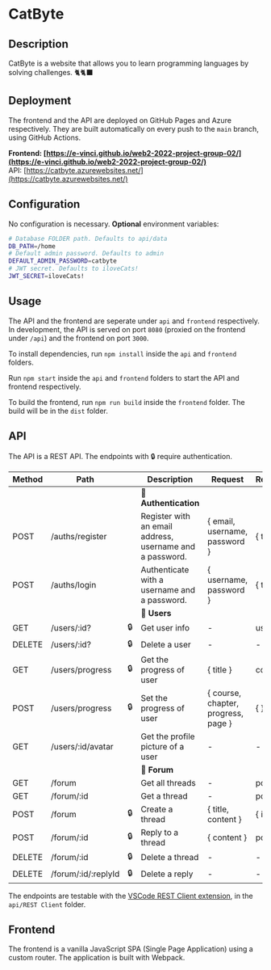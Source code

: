 # CatByte

## Description

CatByte is a website that allows you to learn programming languages by solving challenges. 🐈🐈‍⬛

## Deployment

The frontend and the API are deployed on GitHub Pages and Azure respectively. They are built automatically on every push to the `main` branch, using GitHub Actions.

**Frontend: [https://e-vinci.github.io/web2-2022-project-group-02/](https://e-vinci.github.io/web2-2022-project-group-02/)**  
API: [https://catbyte.azurewebsites.net/](https://catbyte.azurewebsites.net/)

## Configuration

No configuration is necessary. **Optional** environment variables:

```bash
# Database FOLDER path. Defaults to api/data
DB_PATH=/home
# Default admin password. Defaults to admin
DEFAULT_ADMIN_PASSWORD=catbyte
# JWT secret. Defaults to iloveCats!
JWT_SECRET=iloveCats!
```

## Usage

The API and the frontend are seperate under `api` and `frontend` respectively. In development, the
API is served on port `8080` (proxied on the frontend under `/api`) and the frontend on port `3000`.

To install dependencies, run `npm install` inside the `api` and `frontend` folders.

Run `npm start` inside the `api` and `frontend` folders to start the API and frontend respectively.

To build the frontend, run `npm run build` inside the `frontend` folder. The build will be in the
`dist` folder.

## API

The API is a REST API. The endpoints with 🔒 require authentication.

| Method | Path                |     | Description                                              | Request                             | Response  |
| ------ | ------------------- | --- | -------------------------------------------------------- | ----------------------------------- | --------- |
|        |                     |     | 🔑 **Authentication**                                    |                                     |           |
| POST   | /auths/register     |     | Register with an email address, username and a password. | { email, username, password }       | { token } |
| POST   | /auths/login        |     | Authenticate with a username and a password.             | { username, password }              | { token } |
|        |                     |     | 👤 **Users**                                             |                                     |           |
| GET    | /users/:id?         | 🔒  | Get user info                                            | -                                   | user      |
| DELETE | /users/:id?         | 🔒  | Delete a user                                            | -                                   | -         |
| GET    | /users/progress     | 🔒  | Get the progress of user                                 | { title }                           | course    |
| POST   | /users/progress     | 🔒  | Set the progress of user                                 | { course, chapter, progress, page } | { }       |
| GET    | /users/:id/avatar   |     | Get the profile picture of a user                        | -                                   | -         |
|        |                     |     | 💬 **Forum**                                             |                                     |           |
| GET    | /forum              |     | Get all threads                                          | -                                   | post[]    |
| GET    | /forum/:id          |     | Get a thread                                             | -                                   | post      |
| POST   | /forum              | 🔒  | Create a thread                                          | { title, content }                  | { id }    |
| POST   | /forum/:id          | 🔒  | Reply to a thread                                        | { content }                         | post      |
| DELETE | /forum/:id          | 🔒  | Delete a thread                                          | -                                   | -         |
| DELETE | /forum/:id/:replyId | 🔒  | Delete a reply                                           | -                                   | -         |

The endpoints are testable with the
[VSCode REST Client extension](https://marketplace.visualstudio.com/items?itemName=humao.rest-client),
in the `api/REST Client` folder.

## Frontend

The frontend is a vanilla JavaScript SPA (Single Page Application) using a custom router. The
application is built with Webpack.

